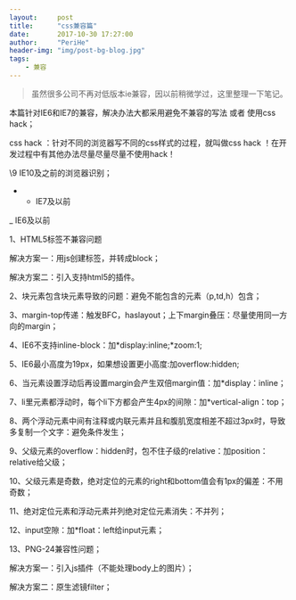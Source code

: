 ```yaml
---
layout:     post
title:      "css兼容篇"
date:       2017-10-30 17:27:00
author:     "PeriHe"
header-img: "img/post-bg-blog.jpg"
tags:
    - 兼容
---
```


> 虽然很多公司不再对低版本ie兼容，因以前稍微学过，这里整理一下笔记。

本篇针对IE6和IE7的兼容，解决办法大都采用避免不兼容的写法 或者 使用css hack；

css hack ：针对不同的浏览器写不同的css样式的过程，就叫做css hack ！在开发过程中有其他办法尽量尽量尽量不使用hack！

 \9   IE10及之前的浏览器识别；

+ *  IE7及以前

_    IE6及以前 

1、HTML5标签不兼容问题

解决方案一：用js创建标签，并转成block；

解决方案二：引入支持html5的插件。

2、块元素包含块元素导致的问题：避免不能包含的元素（p,td,h）包含；

3、margin-top传递：触发BFC，haslayout；上下margin叠压：尽量使用同一方向的margin；

4、IE6不支持inline-block：加*display:inline;*zoom:1;

5、IE6最小高度为19px，如果想设置更小高度:加overflow:hidden;

6、当元素设置浮动后再设置margin会产生双倍margin值：加*display：inline；

7、li里元素都浮动时，每个li下方都会产生4px的间隙：加*vertical-align：top；

8、两个浮动元素中间有注释或内联元素并且和腹肌宽度相差不超过3px时，导致多复制一个文字：避免条件发生；

9、父级元素的overflow：hidden时，包不住子级的relative：加position：relative给父级；

10、父级元素是奇数，绝对定位的元素的right和bottom值会有1px的偏差：不用奇数；

11、绝对定位元素和浮动元素并列绝对定位元素消失：不并列；

12、input空隙：加*float：left给input元素；

13、PNG-24兼容性问题；

解决方案一：引入js插件（不能处理body上的图片）；

解决方案二：原生滤镜filter；